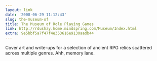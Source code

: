 ```yaml
---
layout: link
date: '2008-06-29 11:12:43'
slug: the-museum-of
title: The Museum of Role Playing Games
link: http://rdushay.home.mindspring.com/Museum/Index.html
extra: 9e5bbf5a7f47f4e353616e9130aadb44
---
```


Cover art and write-ups for a selection of ancient RPG relics scattered across multiple genres. Ahh, memory lane.